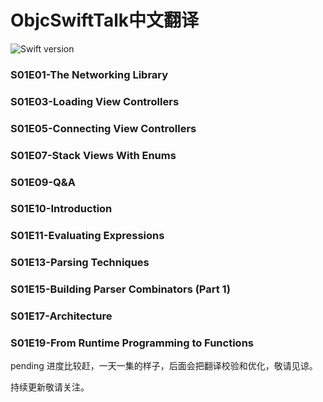 # ObjcSwiftTalk中文翻译
![Swift version](https://img.shields.io/badge/swift-4.0-orange.svg)

### S01E01-The Networking Library
### S01E03-Loading View Controllers
### S01E05-Connecting View Controllers
### S01E07-Stack Views With Enums
### S01E09-Q&A
### S01E10-Introduction
### S01E11-Evaluating Expressions
### S01E13-Parsing Techniques
### S01E15-Building Parser Combinators (Part 1)
### S01E17-Architecture
### S01E19-From Runtime Programming to Functions
pending
进度比较赶，一天一集的样子，后面会把翻译校验和优化，敬请见谅。

持续更新敬请关注。


